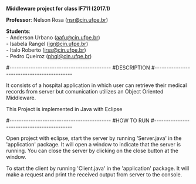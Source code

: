 **Middleware project for class IF711 (2017.1)**

**Professor**:	Nelson Rosa (nsr@cin.ufpe.br)

**Students**:	
			- Anderson Urbano (aafu@cin.ufpe.br)  
			- Isabela Rangel (igr@cin.ufpe.br)  
			- Italo Roberto (irss@cin.ufpe.br)  
			- Pedro Queiroz (phql@cin.ufpe.br)

#-------------------------------------------
#DESCRIPTION
#-------------------------------------------

It consists of a hospital application in which
user can retrieve their medical records from
server but comunication utilizes an Object Oriented
Middleware. 

This Project is implemented in Java with Eclipse

#-------------------------------------------
#HOW TO RUN
#-------------------------------------------

Open project with eclipse, start the server by
running 'Server.java' in the 'application'
package. It will open a window to indicate that
the server is running. You can close the server
by clicking on the close button at the window. 

To start the client by running 'Client.java' in
the 'application' package. It will make a request
and print the received output from server to the
console. 
